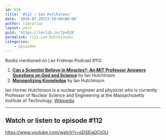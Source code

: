 ```yaml
---
id: 620
title: '#112 – Ian Hutchinson'
date: '2020-07-29T23:59:00+00:00'
author: librarian
layout: post
guid: 'https://lexlib.io/?p=620'
permalink: /112-ian-hutchinson/
categories:
    - Episodes
---
```


Books mentioned on Lex Fridman Podcast #112:

1. <b><a href="https://amzn.to/3Xz6RCy" target="_blank" rel="sponsored noopener noreferrer">Can a Scientist Believe in Miracles?: An MIT Professor Answers Questions on God and Science</a></b> by Ian Hutchinson
2. <b><a href="https://amzn.to/3UkjMpi" target="_blank" rel="sponsored noopener noreferrer">Monopolizing Knowledge</a></b> by Ian Hutchinson

<!--more-->

Ian Horner Hutchinson is a nuclear engineer and physicist who is currently Professor of Nuclear Science and Engineering at the Massachusetts Institute of Technology. [Wikipedia](https://en.wikipedia.org/wiki/Ian_Hutchinson_(scientist))

- - - - - -

## Watch or listen to episode #112

<https://www.youtube.com/watch?v=pDSEjaDCtOU>